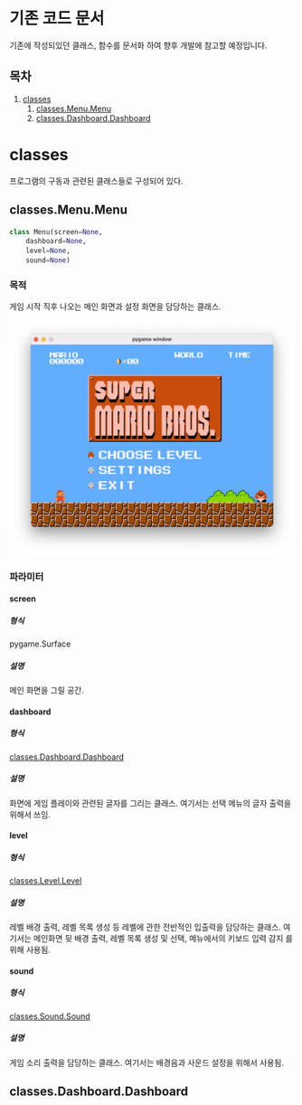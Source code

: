 # 기존 코드 문서

기존에 작성되있던 클래스, 함수를 문서화 하여 향후 개발에 참고할 예정입니다.

## 목차

1. [classes](#classes)
   1. [classes.Menu.Menu](#classesmenumenu)
   2. [classes.Dashboard.Dashboard](#classesdashboarddashboard)

# classes

프로그램의 구동과 관련된 클래스들로 구성되어 있다.

## classes.Menu.Menu

```py
class Menu(screen=None,
	dashboard=None,
	level=None,
	sound=None)
```

### 목적

게임 시작 직후 나오는 메인 화면과 설정 화면을 담당하는 클래스.

<img src="./img/docs/supermario_main.png" alt="supermario_main" style="zoom:50%;" />

### 파라미터

#### screen

##### 형식

pygame.Surface

##### 설명

메인 화면을 그릴 공간.

#### dashboard

##### 형식

[classes.Dashboard.Dashboard](#classesdashboarddashboard)

##### 설명

화면에 게임 플레이와 관련된 글자를 그리는 클래스. 여기서는 선택 메뉴의 글자 출력을 위해서 쓰임.

#### level

##### 형식

[classes.Level.Level](#classeslevellevel)

##### 설명

레벨 배경 출력, 레벨 목록 생성 등 레벨에 관한 전반적인 입출력을 담당하는 클래스. 여기서는 메인화면 뒷 배경 출력, 레벨 목록 생성 및 선택, 메뉴에서의 키보드 입력 감지 를 위해 사용됨.

#### sound

##### 형식

[classes.Sound.Sound](#classessoundsound)

##### 설명

게임 소리 출력을 담당하는 클래스. 여기서는 배경음과 사운드 설정을 위해서 사용됨.

## classes.Dashboard.Dashboard

